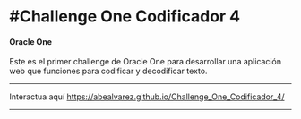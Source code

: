 # #Challenge One Codificador 4
#### Oracle One
Este es el primer challenge de Oracle One para desarrollar una aplicación web que funciones para codificar y decodificar texto.
___

Interactua aquí https://abealvarez.github.io/Challenge_One_Codificador_4/

___
